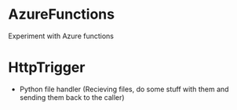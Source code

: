 # AzureFunctions
Experiment with Azure functions


# HttpTrigger
- Python file handler (Recieving files, do some stuff with them and sending them back to the caller) 
